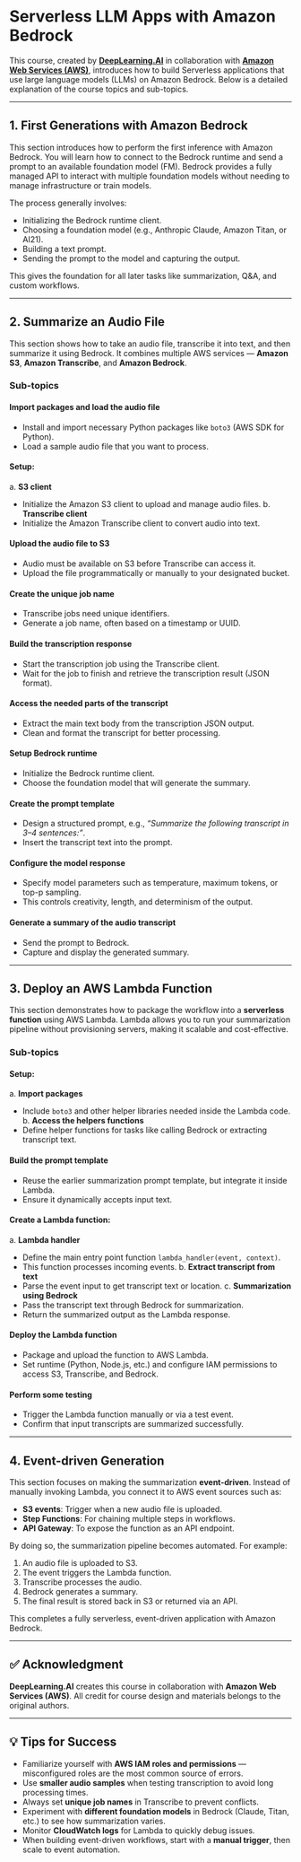 # Serverless LLM Apps with Amazon Bedrock

This course, created by **[DeepLearning.AI](https://learn.deeplearning.ai/)** in collaboration with **[Amazon Web Services (AWS)](https://aws.amazon.com/)**, introduces how to build Serverless applications that use large language models (LLMs) on Amazon Bedrock. Below is a detailed explanation of the course topics and sub-topics.

---

## 1. First Generations with Amazon Bedrock

This section introduces how to perform the first inference with Amazon Bedrock. You will learn how to connect to the Bedrock runtime and send a prompt to an available foundation model (FM). Bedrock provides a fully managed API to interact with multiple foundation models without needing to manage infrastructure or train models.

The process generally involves:

* Initializing the Bedrock runtime client.
* Choosing a foundation model (e.g., Anthropic Claude, Amazon Titan, or AI21).
* Building a text prompt.
* Sending the prompt to the model and capturing the output.

This gives the foundation for all later tasks like summarization, Q&A, and custom workflows.

---

## 2. Summarize an Audio File

This section shows how to take an audio file, transcribe it into text, and then summarize it using Bedrock. It combines multiple AWS services — **Amazon S3**, **Amazon Transcribe**, and **Amazon Bedrock**.

### Sub-topics

#### Import packages and load the audio file

* Install and import necessary Python packages like `boto3` (AWS SDK for Python).
* Load a sample audio file that you want to process.

#### Setup:

a. **S3 client**

* Initialize the Amazon S3 client to upload and manage audio files.
  b. **Transcribe client**
* Initialize the Amazon Transcribe client to convert audio into text.

#### Upload the audio file to S3

* Audio must be available on S3 before Transcribe can access it.
* Upload the file programmatically or manually to your designated bucket.

#### Create the unique job name

* Transcribe jobs need unique identifiers.
* Generate a job name, often based on a timestamp or UUID.

#### Build the transcription response

* Start the transcription job using the Transcribe client.
* Wait for the job to finish and retrieve the transcription result (JSON format).

#### Access the needed parts of the transcript

* Extract the main text body from the transcription JSON output.
* Clean and format the transcript for better processing.

#### Setup Bedrock runtime

* Initialize the Bedrock runtime client.
* Choose the foundation model that will generate the summary.

#### Create the prompt template

* Design a structured prompt, e.g., *“Summarize the following transcript in 3–4 sentences:”*.
* Insert the transcript text into the prompt.

#### Configure the model response

* Specify model parameters such as temperature, maximum tokens, or top-p sampling.
* This controls creativity, length, and determinism of the output.

#### Generate a summary of the audio transcript

* Send the prompt to Bedrock.
* Capture and display the generated summary.

---

## 3. Deploy an AWS Lambda Function

This section demonstrates how to package the workflow into a **serverless function** using AWS Lambda. Lambda allows you to run your summarization pipeline without provisioning servers, making it scalable and cost-effective.

### Sub-topics

#### Setup:

a. **Import packages**

* Include `boto3` and other helper libraries needed inside the Lambda code.
  b. **Access the helpers functions**
* Define helper functions for tasks like calling Bedrock or extracting transcript text.

#### Build the prompt template

* Reuse the earlier summarization prompt template, but integrate it inside Lambda.
* Ensure it dynamically accepts input text.

#### Create a Lambda function:

a. **Lambda handler**

* Define the main entry point function `lambda_handler(event, context)`.
* This function processes incoming events.
  b. **Extract transcript from text**
* Parse the event input to get transcript text or location.
  c. **Summarization using Bedrock**
* Pass the transcript text through Bedrock for summarization.
* Return the summarized output as the Lambda response.

#### Deploy the Lambda function

* Package and upload the function to AWS Lambda.
* Set runtime (Python, Node.js, etc.) and configure IAM permissions to access S3, Transcribe, and Bedrock.

#### Perform some testing

* Trigger the Lambda function manually or via a test event.
* Confirm that input transcripts are summarized successfully.

---

## 4. Event-driven Generation

This section focuses on making the summarization **event-driven**. Instead of manually invoking Lambda, you connect it to AWS event sources such as:

* **S3 events**: Trigger when a new audio file is uploaded.
* **Step Functions**: For chaining multiple steps in workflows.
* **API Gateway**: To expose the function as an API endpoint.

By doing so, the summarization pipeline becomes automated. For example:

1. An audio file is uploaded to S3.
2. The event triggers the Lambda function.
3. Transcribe processes the audio.
4. Bedrock generates a summary.
5. The final result is stored back in S3 or returned via an API.

This completes a fully serverless, event-driven application with Amazon Bedrock.

---

## ✅ Acknowledgment

**DeepLearning.AI** creates this course in collaboration with **Amazon Web Services (AWS)**. All credit for course design and materials belongs to the original authors.

---

## 💡 Tips for Success

* Familiarize yourself with **AWS IAM roles and permissions** — misconfigured roles are the most common source of errors.
* Use **smaller audio samples** when testing transcription to avoid long processing times.
* Always set **unique job names** in Transcribe to prevent conflicts.
* Experiment with **different foundation models** in Bedrock (Claude, Titan, etc.) to see how summarization varies.
* Monitor **CloudWatch logs** for Lambda to quickly debug issues.
* When building event-driven workflows, start with a **manual trigger**, then scale to event automation.

